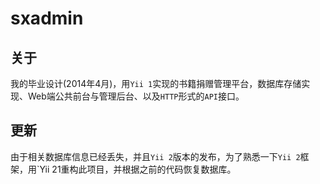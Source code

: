 # sxadmin

## 关于
我的毕业设计(2014年4月)，用`Yii 1`实现的书籍捐赠管理平台，数据库存储实现、Web端公共前台与管理后台、以及`HTTP`形式的`API`接口。

## 更新
由于相关数据库信息已经丢失，并且`Yii 2`版本的发布，为了熟悉一下`Yii 2`框架，用`Yii 21重构此项目，并根据之前的代码恢复数据库。

